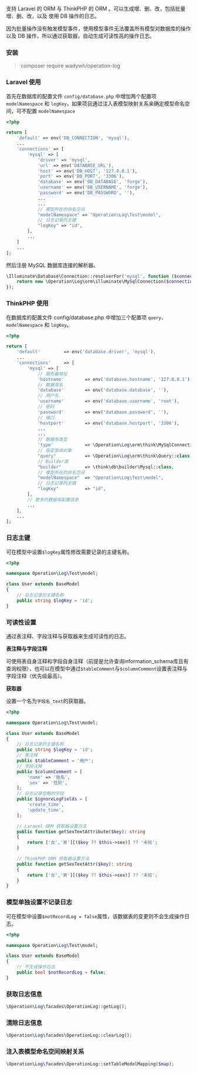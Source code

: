 支持 Laravel 的 ORM 与 ThinkPHP 的 ORM 。可以生成增、删、改，包括批量增、删、改，以及 使用 DB 操作的日志。

因为批量操作没有触发模型事件，使用模型事件无法覆盖所有模型对数据库的操作以及 DB 操作，所以通过获取器，自动生成可读性高的操作日志。

### 安装

> composer require wadywh/operation-log

### Laravel 使用

首先在数据库的配置文件 `config/database.php` 中增加两个配置项 `modelNamespace` 和 `logKey`，如果项目通过注入表模型映射关系来确定模型命名空间，可不配置 `modelNamespace` 

```php
<?php

return [
    'default' => env('DB_CONNECTION', 'mysql'),
    ...
    'connections' => [
        'mysql' => [
            'driver' => 'mysql',
            'url' => env('DATABASE_URL'),
            'host' => env('DB_HOST', '127.0.0.1'),
            'port' => env('DB_PORT', '3306'),
            'database' => env('DB_DATABASE', 'forge'),
            'username' => env('DB_USERNAME', 'forge'),
            'password' => env('DB_PASSWORD', ''),
            ...
            ...
            // 模型所在的命名空间
            "modelNamespace" => "Operation\Log\Test\model",
            // 日志记录的主键
            "logKey" => "id",
        ],
        ...
    ]
    ...
];
```

然后注册 MySQL 数据库连接的解析器。

```php
\Illuminate\Database\Connection::resolverFor('mysql', function ($connection, $database, $prefix, $config) {
    return new \Operation\Log\orm\illuminate\MySqlConnection($connection, $database, $prefix, $config);
});
```

### ThinkPHP 使用

在数据库的配置文件 config/database.php 中增加三个配置项 `query`、`modelNamespace` 和 `logKey`。

```php
<?php

return [
    'default'         => env('database.driver', 'mysql'),
    ...
    'connections'     => [
        'mysql' => [
            // 服务器地址
            'hostname'        => env('database.hostname', '127.0.0.1'),
            // 数据库名
            'database'        => env('database.database', ''),
            // 用户名
            'username'        => env('database.username', 'root'),
            // 密码
            'password'        => env('database.password', ''),
            // 端口
            'hostport'        => env('database.hostport', '3306'),
            ...
            ...
            // 数据库类型
            'type'            => \Operation\Log\orm\think\MySqlConnection::class,
            // 指定查询对象
            "query"           => \Operation\Log\orm\think\Query::class,
            // Builder类
            "builder"         => \think\db\builder\Mysql::class,
            // 模型所在的命名空间
            "modelNamespace"  => "Operation\Log\Test\model",
            // 日志记录的主键
            "logKey"          => "id",
        ],
        // 更多的数据库配置信息
        ...
    ],
    ...
];
```

### 日志主键

可在模型中设置`$logKey`属性修改需要记录的主键名称。

```php
<?php

namespace Operation\Log\Test\model;

class User extends BaseModel
{
    // 日志记录的主键名称
    public string $logKey = 'id';
}
```

### 可读性设置

通过表注释、字段注释与获取器来生成可读性的日志。

**表注释与字段注释**

可使用表自身注释和字段自身注释（前提是允许查询information_schema库且有查询权限），也可以在模型中通过`$tableComment`与`$columnComment`设置表注释与字段注释（优先级最高）。

**获取器**

设置一个名为`字段名_text`的获取器。

```php
<?php

namespace Operation\Log\Test\model;

class User extends BaseModel
{
    // 日志记录的主键名称
    public string $logKey = 'id';
    // 表注释
    public $tableComment = '用户';
    // 字段注释
    public $columnComment = [
        'name' => '姓名',
        'sex' => '性别',
    ];
    // 日志记录忽略的字段
    public $ignoreLogFields = [
        'create_time',
        'update_time',
    ];

    // Laravel ORM 获取器设置方法
    public function getSexTextAttribute($key): string
    {
        return ['女','男'][($key ?? $this->sex)] ?? '未知';
    }

    // ThinkPHP ORM 获取器设置方法
    public function getSexTextAttr($key): string
    {
        return ['女','男'][($key ?? $this->sex)] ?? '未知';
    }
}
```

### 模型单独设置不记录日志

可在模型中设置`$notRecordLog = false`属性，该数据表的变更则不会生成操作日志。

```php
<?php

namespace Operation\Log\Test\model;

class User extends BaseModel
{
    // 不生成操作日志
    public bool $notRecordLog = false;
}
```

### 获取日志信息

```php
\Operation\Log\facades\OperationLog::getLog();
```

### 清除日志信息

```php
\Operation\Log\facades\OperationLog::clearLog();
```

### 注入表模型命名空间映射关系

```php
\Operation\Log\facades\OperationLog::setTableModelMapping($map);
```